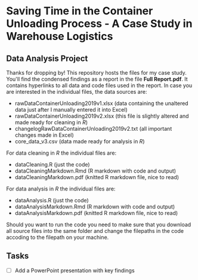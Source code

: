 # Saving Time in the Container Unloading Process - A Case Study in Warehouse Logistics
## Data Analysis Project 

Thanks for dropping by! This repository hosts the files for my case study.
You'll find the condensed findings as a report in the file **Full Report.pdf**. It contains hyperlinks to all data and code files used in the report.
In case you are interested in the individual files, the data sources are:

- rawDataContainerUnloading2019v1.xlsx (data containing the unaltered data just after I manually entered it into Excel)
- rawDataContainerUnloading2019v2.xlsx (this file is slightly altered and made ready for cleaning in *R*)
- changelogRawDataContainerUnloading2019v2.txt (all important changes made in Excel)
- core_data_v3.csv (data made ready for analysis in *R*)

For data cleaning in *R* the individual files are:

- dataCleaning.R (just the code)
- dataCleaningMarkdown.Rmd (R markdown with code and output)
- dataCleaningMarkdown.pdf (knitted R markdown file, nice to read)

For data analysis in *R* the individual files are:

- dataAnalysis.R (just the code)
- dataAnalysisMarkdown.Rmd (R markdown with code and output)
- dataAnalysisMarkdown.pdf (knitted R markdown file, nice to read)

Should you want to run the code you need to make sure that you download all source files into the same folder and change the filepaths in the code accoding to the filepath on your machine.

## Tasks
- [ ] Add a PowerPoint presentation with key findings
